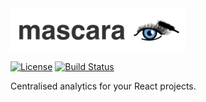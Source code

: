 <img src="assets/mascara_logo.png" alt="Mascara" style="width: 280px;"/>

[![License](http://img.shields.io/badge/license-MIT-green.svg?style=flat)](https://github.com/mennenia/mascara/blob/master/LICENSE)
[![Build Status](https://travis-ci.org/mennenia/mascara.svg?branch=master)](https://travis-ci.org/mennenia/mascara)

Centralised analytics for your React projects.


